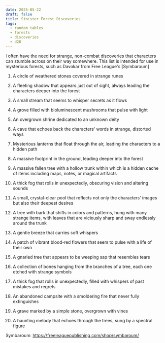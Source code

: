 ```yaml
---
date: 2025-05-22
draft: false
title: Sinister Forest Discoveries
tags:
  - random tables
  - forests
  - discoveries
  - d20
---
```

I often have the need for strange, non-combat discoveries that characters can stumble across on their way somewhere. This list is intended for use in mysterious forests, such as Davokar from Free League's \[Symbaroum\]

1.  A circle of weathered stones covered in strange runes
    
2.  A fleeting shadow that appears just out of sight, always leading the characters deeper into the forest
    
3.  A small stream that seems to whisper secrets as it flows
    
4.  A grove filled with bioluminescent mushrooms that pulse with light
    
5.  An overgrown shrine dedicated to an unknown deity
    
6.  A cave that echoes back the characters' words in strange, distorted ways
    
7.  Mysterious lanterns that float through the air, leading the characters to a hidden path
    
8.  A massive footprint in the ground, leading deeper into the forest
    
9.  A massive fallen tree with a hollow trunk within which is a hidden cache of items including maps, notes, or magical artifacts
    
10.  A thick fog that rolls in unexpectedly, obscuring vision and altering sounds
    
11.  A small, crystal-clear pool that reflects not only the characters' images but also their deepest desires
    
12.  A tree with bark that shifts in colors and patterns, hung with many strange items, with leaves that are viciously sharp and sway endlessly around the trunk
    
13.  A gentle breeze that carries soft whispers
    
14.  A patch of vibrant blood-red flowers that seem to pulse with a life of their own
    
15.  A gnarled tree that appears to be weeping sap that resembles tears
    
16.  A collection of bones hanging from the branches of a tree, each one etched with strange symbols
    
17.  A thick fog that rolls in unexpectedly, filled with whispers of past mistakes and regrets
    
18.  An abandoned campsite with a smoldering fire that never fully extinguishes
    
19.  A grave marked by a simple stone, overgrown with vines
    
20.  A haunting melody that echoes through the trees, sung by a spectral figure
    

Symbaroum: https://freeleaguepublishing.com/shop/symbaroum/
